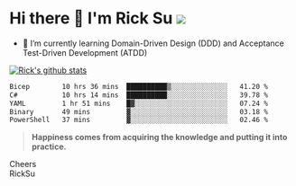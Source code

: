 # Hi there 👋 I'm Rick Su ![](https://komarev.com/ghpvc/?username=ricksu978)
<!--
**ricksu978/ricksu978** is a ✨ _special_ ✨ repository because its `README.md` (this file) appears on your GitHub profile.

Here are some ideas to get you started:

- 🔭 I’m currently working on ...
-->
- 🌱 I’m currently learning Domain-Driven Design (DDD) and Acceptance Test-Driven Development (ATDD)
<!--
- 👯 I’m looking to collaborate on ...
- 🤔 I’m looking for help with ...
- 💬 Ask me about ...
- 📫 How to reach me: ...
- 😄 Pronouns: ...
- ⚡ Fun fact: ...
-->
[![Rick's github stats](https://github-readme-stats.vercel.app/api?username=ricksu978&theme=dark)](https://github.com/ricksu978/ricksu978)

<!--START_SECTION:waka-->

```txt
Bicep        10 hrs 36 mins  ██████████▒░░░░░░░░░░░░░░   41.20 %
C#           10 hrs 14 mins  ██████████░░░░░░░░░░░░░░░   39.78 %
YAML         1 hr 51 mins    █▓░░░░░░░░░░░░░░░░░░░░░░░   07.24 %
Binary       49 mins         ▓░░░░░░░░░░░░░░░░░░░░░░░░   03.18 %
PowerShell   37 mins         ▓░░░░░░░░░░░░░░░░░░░░░░░░   02.46 %
```

<!--END_SECTION:waka-->

> **Happiness comes from acquiring the knowledge and putting it into practice.**

Cheers  
RickSu 
